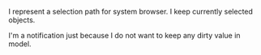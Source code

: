 I represent a selection path for system browser. 
I keep currently selected objects. 

I'm a notification just because I do not want to keep any dirty value in model.